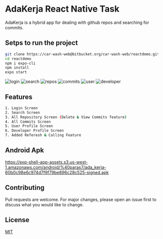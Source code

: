 # AdaKerja React Native Task

AdaKerja is a hybrid app for dealing with github repos and searching for commits.

## Setps to run the project
```bash
git clone https://car-wash-web@bitbucket.org/car-wash-web/reactdemo.git
cd reactdemo
npm i expo-cli
npm install
expo start
```
![login](https://firebasestorage.googleapis.com/v0/b/wash-my-car7.appspot.com/o/1.png?alt=media&token=5826b01d-878b-450e-a709-c26ea351f72d)
![search](https://firebasestorage.googleapis.com/v0/b/wash-my-car7.appspot.com/o/2.png?alt=media&token=8d32d40f-31cf-4b93-a362-c3ecaa41fc81)
![repos](https://firebasestorage.googleapis.com/v0/b/wash-my-car7.appspot.com/o/3.png?alt=media&token=aa4d4721-6611-475c-963c-0b6fa9c76d27)
![commits](https://firebasestorage.googleapis.com/v0/b/wash-my-car7.appspot.com/o/6.png?alt=media&token=b0cd7698-2bc2-4f7d-aa71-793b7355c635)
![user](https://firebasestorage.googleapis.com/v0/b/wash-my-car7.appspot.com/o/5.png?alt=media&token=fd47acb5-35c9-4f9f-be99-d422f86152b0)
![developer](https://firebasestorage.googleapis.com/v0/b/wash-my-car7.appspot.com/o/4.png?alt=media&token=689567d8-9600-4650-866c-297ff82d9ca7)

## Features
```bash
1. Login Screen
2. Search Screen
3. All Repository Screen (Delete & View Commits feature)
4. All Commits Screen
5. User Profile Screen
6. Developer Profile Screen
7. Added Referesh & Calling Feature 
```

## Android Apk
https://exp-shell-app-assets.s3.us-west-1.amazonaws.com/android/%40paras7/ada_kerja-60b0c98e6c974d7f9f79be896c28c525-signed.apk

## Contributing
Pull requests are welcome. For major changes, please open an issue first to discuss what you would like to change.


## License
[MIT](https://choosealicense.com/licenses/mit/)